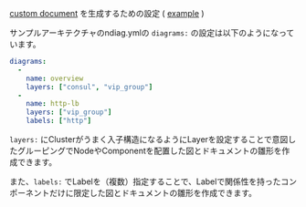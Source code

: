 [custom document](node-documents.md#components) を生成するための設定 ( [example](/example/input/ndiag.yml#L5-L12) )

サンプルアーキテクチャのndiag.ymlの `diagrams:` の設定は以下のようになっています。

``` yaml
diagrams:
  -
    name: overview
    layers: ["consul", "vip_group"]
  -
    name: http-lb
    layers: ["vip_group"]
    labels: ["http"]
```

`layers:` にClusterがうまく入子構造になるようにLayerを設定することで意図したグルーピングでNodeやComponentを配置した図とドキュメントの雛形を作成できます。

また、`labels:` でLabelを（複数）指定することで、Labelで関係性を持ったコンポーネントだけに限定した図とドキュメントの雛形を作成できます。
